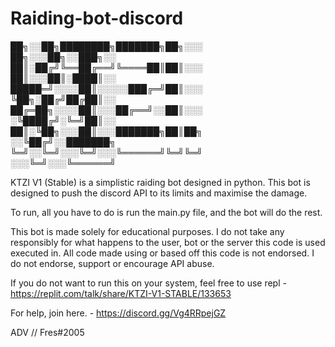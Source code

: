 # Raiding-bot-discord

██╗░░██╗████████╗███████╗██╗░░░  ██╗░░░██╗░░███╗░░
██║░██╔╝╚══██╔══╝╚════██║██║░░░  ██║░░░██║░████║░░
█████═╝░░░░██║░░░░░███╔═╝██║░░░  ╚██╗░██╔╝██╔██║░░
██╔═██╗░░░░██║░░░██╔══╝░░██║░░░  ░╚████╔╝░╚═╝██║░░
██║░╚██╗░░░██║░░░███████╗██║██╗  ░░╚██╔╝░░███████╗
╚═╝░░╚═╝░░░╚═╝░░░╚══════╝╚═╝╚═╝  ░░░╚═╝░░░╚══════╝

KTZI V1 (Stable) is a simplistic raiding bot designed in python.
This bot is designed to push the discord API to its limits and maximise the damage.

To run, all you have to do is run the main.py file, and the bot will do the rest.


This bot is made solely for educational purposes. I do not take any responsibly for what happens to the user, bot or the server this code is used executed in. 
All code made using or based off this code is not endorsed. 
I do not endorse, support or encourage API abuse. 

If you do not want to run this on your system, feel free to use repl - https://replit.com/talk/share/KTZI-V1-STABLE/133653 


For help, join here. - https://discord.gg/Vg4RRpejGZ

ADV // Fres#2005
